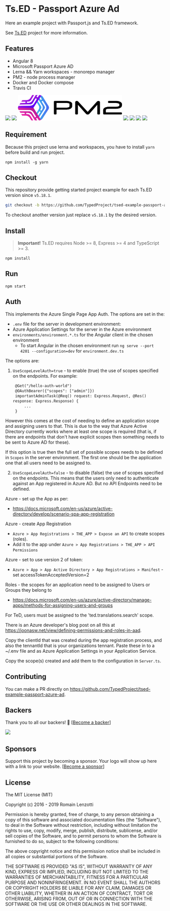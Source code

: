 # Ts.ED - Passport Azure Ad

Here an example project with Passport.js and Ts.ED framework.

See [Ts.ED](https://tsed.io) project for more information.

## Features

- Angular 8
- Microsoft Passport Azure AD
- Lerna && Yarn workspaces - monorepo manager
- PM2 - node process manager
- Docker and Docker compose
- Travis CI

[<img src="https://angular.io/assets/images/logos/angular/angular.svg" height="100" />](https://angular.io)
[<img src="https://cloud.githubusercontent.com/assets/952783/15271604/6da94f96-1a06-11e6-8b04-dc3171f79a90.png" height="100" />](https://lerna.js.org/)
[<img src="https://raw.githubusercontent.com/Unitech/pm2/development/pres/pm2-v4.png" height="80" />](https://pm2.keymetrics.io/)
[<img src="https://www.docker.com/sites/default/files/social/docker_facebook_share.png" height="100" />](https://docker.com)
[<img src="https://travis-ci.com/images/logos/TravisCI-Mascot-pride.png" height="100" />](https://travis-ci.org)
[<img src="https://xebialabs.com/wp-content/uploads/2018/10/yarn.png" height="100" />](https://yarnpkg.com)
[<img src="https://3er1viui9wo30pkxh1v2nh4w-wpengine.netdna-ssl.com/wp-content/uploads/prod/sites/113/2018/07/MS-Azure_logo_stacked_c-gray_rgb.png" height="100" />](https://www.microsoft.com/fr-fr/)

## Requirement

Because this project use lerna and workspaces, you have to install `yarn` before build and run project.

```batch
npm install -g yarn
```


## Checkout

This repository provide getting started project example for each Ts.ED version since `v5.18.1`.

```bash
git checkout -b https://github.com/TypedProject/tsed-example-passport-azure-ad/tree/v5.18.1
```

To checkout another version just replace `v5.18.1` by the desired version.

## Install

> **Important!** Ts.ED requires Node >= 8, Express >= 4 and TypeScript >= 3.

```batch
npm install
```

## Run

```
npm start
```

## Auth

This implements the Azure Single Page App Auth.  The options are set in the:
 * `.env` file for the server in development environment:
 * Azure Application Settings for the server in the Azure environment
 * `environments/environment.*.ts` for the Angular client in the chosen environment
   * To start Angular in the chosen environment run `ng serve --port 4201 --configuration=dev` for `environment.dev.ts`

The options are:
1.  `UseScopeLevelAuth=true` - to enable (true) the use of scopes specified on the endpoints.  For example:

         @Get("/hello-auth-world")
         @OAuthBearer({"scopes": ["admin"]})
         importantAdminTask(@Req() request: Express.Request, @Res() response: Express.Response) {
             ...
         }

However this comes at the cost of needing to define an application scope and assigning users to that.  This is due to the way that Azure Active Directory currently works where at least one scope is required (that is, if there are endpoints that don't have explicit scopes then something needs to be sent to Azure AD for these).

If this option is true then the full set of possible scopes needs to be defined in `Scopes` in the server environment.  The first one should be the application one that all users need to be assigned to.

2. `UseScopeLevelAuth=false` - to disable (false) the use of scopes specified on the endpoints.  This means that the users only need to authenticate against an App registered in Azure AD.  But no API Endpoints need to be defined.

Azure - set up the App as per:
* https://docs.microsoft.com/en-us/azure/active-directory/develop/scenario-spa-app-registration

Azure - create App Registration
* `Azure > App Registrations > THE_APP > Expose an API` to create scopes (roles).  
* Add it to the app under `Azure > App Registrations > THE_APP > API Permissions`

Azure - set to use version 2 of token:
* `Azure > App > App Active Directory > App Registrations > Manifest` - set accessTokenAcceptedVersion=2

Roles - the scopes for an application need to be assigned to Users or Groups they belong to
* https://docs.microsoft.com/en-us/azure/active-directory/manage-apps/methods-for-assigning-users-and-groups

For TeD, users must be assigned to the 'ted.translations.search' scope.

There is an Azure developer's blog post on all this at https://joonasw.net/view/defining-permissions-and-roles-in-aad.

Copy the clientId that was created during the app registration process, and also the tennantId that is your organizations tennant.  Paste these in to a ~/.env file and as Azure Application Settings in your Application Service. 

Copy the scope(s) created and add them to the configuration in `Server.ts`.

## Contributing

You can make a PR directly on https://github.com/TypedProject/tsed-example-passport-azure-ad.

## Backers

Thank you to all our backers! 🙏 [[Become a backer](https://opencollective.com/tsed#backer)]

<a href="https://opencollective.com/tsed#backers" target="_blank"><img src="https://opencollective.com/tsed/tiers/backer.svg?width=890"></a>


## Sponsors

Support this project by becoming a sponsor. Your logo will show up here with a link to your website. [[Become a sponsor](https://opencollective.com/tsed#sponsor)]

## License

The MIT License (MIT)

Copyright (c) 2016 - 2019 Romain Lenzotti

Permission is hereby granted, free of charge, to any person obtaining a copy of this software and associated documentation files (the "Software"), to deal in the Software without restriction, including without limitation the rights to use, copy, modify, merge, publish, distribute, sublicense, and/or sell copies of the Software, and to permit persons to whom the Software is furnished to do so, subject to the following conditions:

The above copyright notice and this permission notice shall be included in all copies or substantial portions of the Software.

THE SOFTWARE IS PROVIDED "AS IS", WITHOUT WARRANTY OF ANY KIND, EXPRESS OR IMPLIED, INCLUDING BUT NOT LIMITED TO THE WARRANTIES OF MERCHANTABILITY, FITNESS FOR A PARTICULAR PURPOSE AND NONINFRINGEMENT. IN NO EVENT SHALL THE AUTHORS OR COPYRIGHT HOLDERS BE LIABLE FOR ANY CLAIM, DAMAGES OR OTHER LIABILITY, WHETHER IN AN ACTION OF CONTRACT, TORT OR OTHERWISE, ARISING FROM, OUT OF OR IN CONNECTION WITH THE SOFTWARE OR THE USE OR OTHER DEALINGS IN THE SOFTWARE.

[travis]: https://travis-ci.org/
